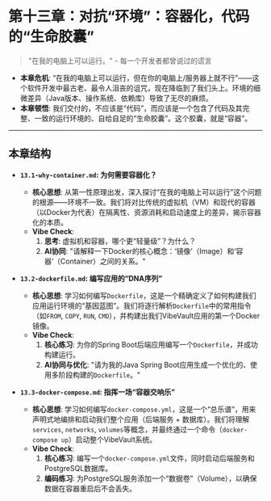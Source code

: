 # 第十三章：对抗“环境”：容器化，代码的“生命胶囊”

> "在我的电脑上可以运行。" - 每一个开发者都曾说过的谎言

*   **本章危机**: “在我的电脑上可以运行，但在你的电脑上/服务器上就不行”——这个软件开发中最古老、最令人沮丧的诅咒，现在降临到了我们头上。环境的细微差异（Java版本、操作系统、依赖库）导致了无尽的麻烦。
*   **本章顿悟**: 我们交付的，不应该是“代码”，而应该是一个包含了代码及其完整、一致的运行环境的、自给自足的“生命胶囊”。这个胶囊，就是“容器”。

---
## 本章结构

*   **`13.1-why-container.md`: 为何需要容器化？**
    *   **核心思想**: 从第一性原理出发，深入探讨“在我的电脑上可以运行”这个问题的根源——环境不一致。我们将对比传统的虚拟机（VM）和现代的容器（以Docker为代表）在隔离性、资源消耗和启动速度上的差异，揭示容器化的本质。
    *   **Vibe Check**:
        1.  **思考**: 虚拟机和容器，哪个更“轻量级”？为什么？
        2.  **AI协同**: "请解释一下Docker的核心概念：‘镜像’（Image）和‘容器’（Container）之间的关系。"

*   **`13.2-dockerfile.md`: 编写应用的“DNA序列”**
    *   **核心思想**: 学习如何编写`Dockerfile`，这是一个精确定义了如何构建我们应用运行环境的“基因蓝图”。我们将逐行解析`Dockerfile`中的常用指令（如`FROM`, `COPY`, `RUN`, `CMD`），并构建出我们VibeVault应用的第一个Docker镜像。
    *   **Vibe Check**:
        1.  **核心练习**: 为你的Spring Boot后端应用编写一个`Dockerfile`，并成功构建运行。
        2.  **AI协同与优化**: "请为我的Java Spring Boot应用生成一个优化的、使用多阶段构建的`Dockerfile`。"

*   **`13.3-docker-compose.md`: 指挥一场“容器交响乐”**
    *   **核心思想**: 学习如何编写`docker-compose.yml`，这是一个“总乐谱”，用来声明式地编排和启动我们整个应用（后端服务 + 数据库）。我们将理解`services`, `networks`, `volumes`等概念，并最终通过一个命令（`docker-compose up`）启动整个VibeVault系统。
    *   **Vibe Check**:
        1.  **核心练习**: 编写一个`docker-compose.yml`文件，同时启动后端服务和PostgreSQL数据库。
        2.  **编码练习**: 为PostgreSQL服务添加一个“数据卷”（Volume），以确保数据在容器重启后不会丢失。